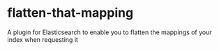 # flatten-that-mapping
A plugin for Elasticsearch to enable you to flatten the mappings of your index when requesting it
